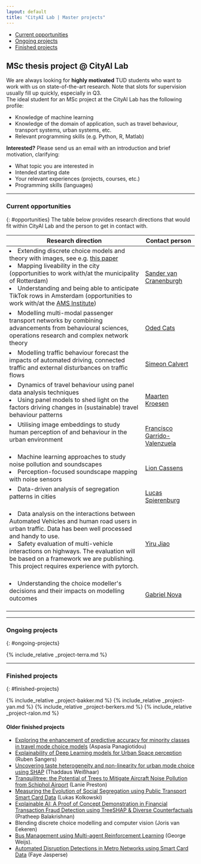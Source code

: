 ```yaml
---
layout: default
title: "CityAI Lab | Master projects"
---
```


<ul class="nav project-nav col-12 col-lg-auto me-lg-auto mb-2">
  <li><a href="#opportunities" class="nav-link px-2">Current opportunities</a></li>
  <li><a href="#ongoing-projects" class="nav-link px-2">Ongoing projects</a></li>
  <li><a href="#finished-projects" class="nav-link px-2">Finished projects</a></li>
</ul>


## MSc thesis project @ CityAI Lab
We are always looking for **highly motivated** TUD students who want to work with us on state-of-the-art research. Note that slots for supervision usually fill up quickly, especially in Q3.
<br>
The ideal student for an MSc project at the CityAI Lab has the following profile:
- Knowledge of machine learning
- Knowledge of the domain of application, such as travel behaviour, transport systems, urban systems, etc.
- Relevant programming skills (e.g. Python, R, Matlab)

**Interested?** Please send us an email with an introduction and brief motivation, clarifying:
- What topic you are interested in
- Intended starting date
- Your relevant experiences (projects, courses, etc.)
- Programming skills (languages)

<hr>

### Current opportunities
{: #opportunities}
The table below provides research directions that would fit within CityAI Lab and the person to get in contact with. 

<table class="table table-striped">
  <thead>
    <tr>
      <th>Research direction</th>
      <th>Contact person</th>
    </tr>
  </thead>
  <tbody>
    <tr>
      <td>
      <li>Extending discrete choice models and theory with images, see e.g. <a href="https://arxiv.org/abs/2308.08276">this paper</a></li>
      <li>Mapping liveability in the city (opportunities to work with/at the municipality of Rotterdam)</li>
      <li>Understanding and being able to anticipate TikTok rows in Amsterdam (opportunities to work with/at the <a href="https://www.ams-institute.org/">AMS Institute</a>)</li>
      </td>
      <td><a href="mailto:s.vancranenburgh@tudelft.nl">Sander van Cranenburgh</a></td>
    </tr>
    <tr>
      <td><li>Modelling multi-modal passenger transport networks by combining advancements from behavioural sciences, operations research and complex network theory</li></td>
      <td><a href="mailto:o.cats@tudelft.nl">Oded Cats</a></td>
    </tr>
    <tr>
      <td><li>Modelling traffic behaviour forecast the impacts of automated driving, connected traffic and external disturbances on traffic flows</li></td>
      <td><a href="mailto:s.c.calvert@tudelft.nl">Simeon Calvert</a></td>
    </tr>
    <tr>
      <td>
      <li>Dynamics of travel behaviour using panel data analysis techniques</li>
      <li>Using panel models to shed light on the factors driving changes in (sustainable) travel behaviour patterns</li>
      </td>
      <td><a href="mailto:m.kroesen@tudelft.nl">Maarten Kroesen</a></td>
    </tr>
    <tr>
      <td>
        <li>Utilising image embeddings to study human perception of and behaviour in the urban environment</li>
        <br>
      </td>
      <td><a href="mailto:F.GarridoV@tudelft.nl">Francisco Garrido-Valenzuela</a></td>
    </tr>
    <tr>
      <td>
        <li>Machine learning approaches to study noise pollution and soundscapes</li>
        <li>Perception-focused soundscape mapping with noise sensors</li>
      </td>
      <td><a href="mailto:l.cassens@tudelft.nl">Lion Cassens</a></td>
    </tr>
    <tr>
      <td>
        <li>Data-driven analysis of segregation patterns in cities</li>
        <br>
      </td>
      <td><a href="mailto:l.j.spierenburg@tudelft.nl">Lucas Spierenburg</a></td>
    </tr>
    <tr>
      <td>
        <li>Data analysis on the interactions between Automated Vehicles and human road users in urban traffic. Data has been well processed and handy to use.</li>
        <li>Safety evaluation of multi-vehicle interactions on highways. The evaluation will be based on a framework we are publishing. This project requires experience with pytorch. </li>
        <br>
      </td>
      <td><a href="mailto:Y.jiao-1@tudelft.nl">Yiru Jiao</a></td>
    </tr>
    <tr>
      <td>
        <li>Understanding the choice modeller's decisions and their impacts on modelling outcomes</li>
        <br>
      </td>
      <td><a href="mailto:G.N.Nova@tudelft.nl">Gabriel Nova</a></td>
    </tr>
  </tbody>
</table>

<hr>

### Ongoing projects
{: #ongoing-projects}

{% include_relative _project-terra.md %}

<hr>

### Finished projects
{: #finished-projects}

{% include_relative _project-bakker.md %}
{% include_relative _project-yan.md %}
{% include_relative _project-berkers.md %}
{% include_relative _project-ralon.md %}

#### Older finished projects

 - [Exploring the enhancement of predictive accuracy for minority classes in travel mode choice models](http://resolver.tudelft.nl/uuid:1df779ae-acf8-44a4-9a3e-714d95669deb) (Aspasia Panagiotidou)
 - [Explainability of Deep Learning models for Urban Space perception](https://arxiv.org/abs/2208.13555) (Ruben Sangers)
 - [Uncovering taste heterogeneity and non-linearity for urban mode choice using SHAP](http://resolver.tudelft.nl/uuid:7597fb82-af7d-4a3a-8e8a-e323c7777634) (Thaddaus Weißhaar)
 - [Tranquilitree: the Potential of Trees to Mitigate Aircraft Noise Pollution from Schiphol Airport](http://resolver.tudelft.nl/uuid:b2004ab1-044d-4357-bd03-d4388b09332a) (Lanie Preston)
 - [Measuring the Evolution of Social Segregation using Public Transport Smart Card Data](http://resolver.tudelft.nl/uuid:c4d2d773-b8f0-4be1-b57c-0cdbfb0732fb) (Lukas Kolkowski)
  - [Explainable AI: A Proof of Concept Demonstration in Financial Transaction Fraud Detection using TreeSHAP & Diverse Counterfactuals](http://resolver.tudelft.nl/uuid:cebcca1b-e6e4-47ae-8f28-063d88227c64) (Pratheep Balakrishnan)
 - Blending discrete choice modelling and computer vision (Joris van Eekeren)
 - [Bus Management using Multi-agent Reinforcement Learning](http://resolver.tudelft.nl/uuid:6e6b280e-86a1-42c0-b0cf-fc38c12aec76) (George Weijs).
 - [Automated Disruption Detections in Metro Networks using Smart Card Data](http://resolver.tudelft.nl/uuid:251de9e9-5f83-45c8-a5b7-dc682c2102d7) (Faye Jasperse)

